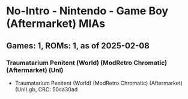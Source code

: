 # No-Intro - Nintendo - Game Boy (Aftermarket) MIAs
## Games: 1, ROMs: 1, as of 2025-02-08

### Traumatarium Penitent (World) (ModRetro Chromatic) (Aftermarket) (Unl)
- Traumatarium Penitent (World) (ModRetro Chromatic) (Aftermarket) (Unl).gb, CRC: 50ca30ad
